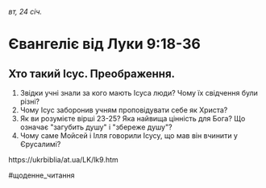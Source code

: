 
_вт, 24 січ._

# Євангеліє від Луки 9:18-36

## Хто такий Ісус. Преображення.
1. Звідки учні знали за кого мають Ісуса люди? Чому їх свідчення були різні?
2. Чому Ісус заборонив учням проповідувати себе як Христа?
3. Як ви розумієте вірші 23-25? Яка найвища цінність для Бога? Що означає "загубить душу" і "збереже душу"?
4. Чому саме Мойсей і Ілля говорили Ісусу, що мав він вчинити у Єрусалимі?

https://ukrbiblia/at.ua/LK/lk9.htm

#щоденне_читання
